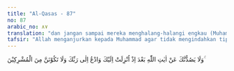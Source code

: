 ```yaml
---
title: "Al-Qasas - 87"
no: 87
arabic_no: ٨٧
translation: "dan jangan sampai mereka menghalang-halangi engkau (Muhammad) untuk (menyampaikan) ayat-ayat Allah, setelah ayat-ayat itu diturunkan kepadamu, dan serulah (manusia) agar (beriman) kepada Tuhanmu, dan janganlah engkau termasuk orang-orang musyrik."
tafsir: "Allah menganjurkan kepada Muhammad agar tidak mengindahkan tipu daya orang-orang kafir, dan jangan sekali-kali terpengaruh sehingga mereka berhasil menghalang-halangi penyampaian ayat-ayat suci Al-Qur'an sesudah diturunkan kepadanya. Allah selalu bersamanya dan menguatkan serta memenangkan agama-Nya dari orang-orang kafir. Bahkan Nabi saw diperintahkan menyeru kaumnya ke jalan Allah dan menyampaikan agama-Nya kepada mereka, menyembah hanya kepada Allah saja yang tidak ada sekutu bagi-Nya. Pada akhir ayat ini, Allah menekankan supaya Muhammad jangan sekali-kali meninggalkan dakwahnya, dan selalu menyampaikan risalahnya kepada kaum musyrikin, supaya dia tidak seperti mereka, bermaksiat menyalahi perintah-Nya. Di ayat lain diterangkan:\n\nDan jangan sekali-kali kamu masuk golongan orang-orang musyrik. (al-An'am/6: 14"
---
```

وَلَا يَصُدُّنَّكَ عَنْ اٰيٰتِ اللّٰهِ بَعْدَ اِذْ اُنْزِلَتْ اِلَيْكَ وَادْعُ اِلٰى رَبِّكَ وَلَا تَكُوْنَنَّ مِنَ الْمُشْرِكِيْنَ ۚ 